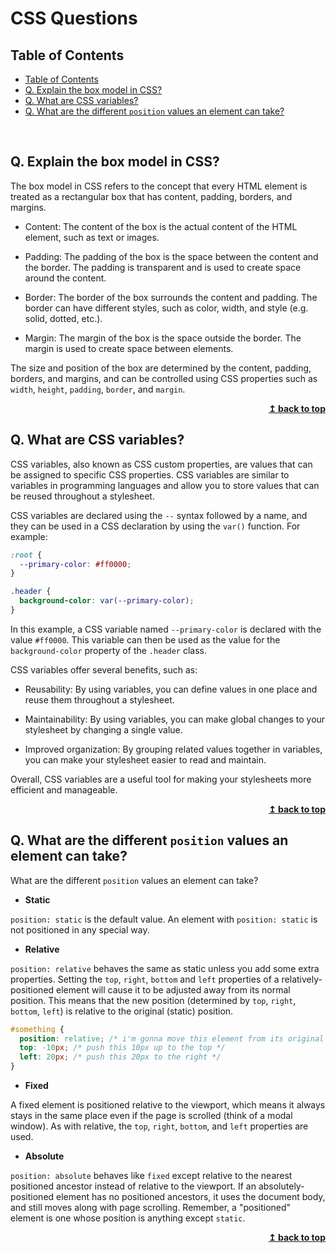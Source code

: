  # CSS Questions <!-- omit from toc -->

## Table of Contents
- [Table of Contents](#table-of-contents)
- [Q. Explain the box model in CSS?](#q-explain-the-box-model-in-css)
- [Q. What are CSS variables?](#q-what-are-css-variables)
- [Q. What are the different `position` values an element can take?](#q-what-are-the-different-position-values-an-element-can-take)

<br>

## Q. Explain the box model in CSS?

The box model in CSS refers to the concept that every HTML element is treated as a rectangular box that has content, padding, borders, and margins.

* Content: The content of the box is the actual content of the HTML element, such as text or images.

* Padding: The padding of the box is the space between the content and the border. The padding is transparent and is used to create space around the content.

* Border: The border of the box surrounds the content and padding. The border can have different styles, such as color, width, and style (e.g. solid, dotted, etc.).

* Margin: The margin of the box is the space outside the border. The margin is used to create space between elements.

The size and position of the box are determined by the content, padding, borders, and margins, and can be controlled using CSS properties such as `width`, `height`, `padding`, `border`, and `margin`.

<div align="right">
    <b><a href="#table-of-contents">↥ back to top</a></b>
</div>

## Q. What are CSS variables?
CSS variables, also known as CSS custom properties, are values that can be assigned to specific CSS properties. CSS variables are similar to variables in programming languages and allow you to store values that can be reused throughout a stylesheet.

CSS variables are declared using the `--` syntax followed by a name, and they can be used in a CSS declaration by using the `var()` function. For example:

```css
:root {
  --primary-color: #ff0000;
}

.header {
  background-color: var(--primary-color);
}
```

In this example, a CSS variable named `--primary-color` is declared with the value `#ff0000`. This variable can then be used as the value for the `background-color` property of the `.header` class.

CSS variables offer several benefits, such as:

* Reusability: By using variables, you can define values in one place and reuse them throughout a stylesheet.

* Maintainability: By using variables, you can make global changes to your stylesheet by changing a single value.

* Improved organization: By grouping related values together in variables, you can make your stylesheet easier to read and maintain.

Overall, CSS variables are a useful tool for making your stylesheets more efficient and manageable.

<div align="right">
    <b><a href="#table-of-contents">↥ back to top</a></b>
</div>

## Q. What are the different `position` values an element can take?

What are the different `position` values an element can take?

* **Static**

`position: static` is the default value. An element with `position: static` is not positioned in any special way.

* **Relative**

`position: relative` behaves the same as static unless you add some extra properties. Setting the `top`, `right`, `bottom` and `left` properties of a relatively-positioned element will cause it to be adjusted away from its normal position. This means that the new position (determined by `top`, `right`, `bottom`, `left`) is relative to the original (static) position.

```css
#something {
  position: relative; /* i'm gonna move this element from its original spot */
  top: -10px; /* push this 10px up to the top */
  left: 20px; /* push this 20px to the right */
}
```

* **Fixed**

A fixed element is positioned relative to the viewport, which means it always stays in the same place even if the page is scrolled (think of a modal window). As with relative, the `top`, `right`, `bottom`, and `left` properties are used.

* **Absolute**

`position: absolute` behaves like `fixed` except relative to the nearest positioned ancestor instead of relative to the viewport. If an absolutely-positioned element has no positioned ancestors, it uses the document body, and still moves along with page scrolling. Remember, a "positioned" element is one whose position is anything except `static`.

<div align="right">
    <b><a href="#table-of-contents">↥ back to top</a></b>
</div>
